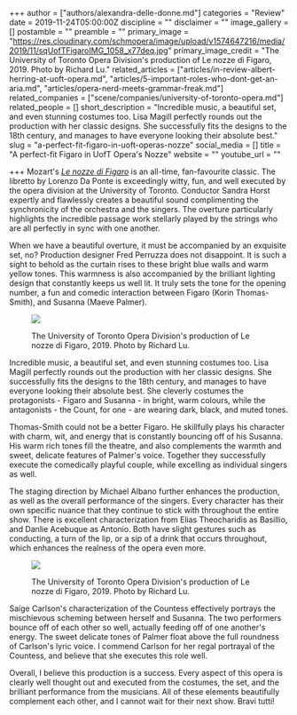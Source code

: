+++
author = ["authors/alexandra-delle-donne.md"]
categories = "Review"
date = 2019-11-24T05:00:00Z
discipline = ""
disclaimer = ""
image_gallery = []
postamble = ""
preamble = ""
primary_image = "https://res.cloudinary.com/schmopera/image/upload/v1574647216/media/2019/11/sqUofTFigaroIMG_1058_x77deq.jpg"
primary_image_credit = "The University of Toronto Opera Division's production of Le nozze di Figaro, 2019. Photo by Richard Lu."
related_articles = ["articles/in-review-albert-herring-at-uoft-opera.md", "articles/5-important-roles-who-dont-get-an-aria.md", "articles/opera-nerd-meets-grammar-freak.md"]
related_companies = ["scene/companies/university-of-toronto-opera.md"]
related_people = []
short_description = "Incredible music, a beautiful set, and even stunning costumes too. Lisa Magill perfectly rounds out the production with her classic designs. She successfully fits the designs to the 18th century, and manages to have everyone looking their absolute best."
slug = "a-perfect-fit-figaro-in-uoft-operas-nozze"
social_media = []
title = "A perfect-fit Figaro in UofT Opera's Nozze"
website = ""
youtube_url = ""

+++
Mozart's [_Le nozze di Figaro_](https://uoftopera.ca/productions/) is an all-time, fan-favourite classic. The libretto by Lorenzo Da Ponte is exceedingly witty, fun, and well executed by the opera division at the University of Toronto. Conductor Sandra Horst expertly and flawlessly creates a beautiful sound complimenting the synchronicity of the orchestra and the singers. The overture particularly highlights the incredible passage work stellarly played by the strings who are all perfectly in sync with one another.

When we have a beautiful overture, it must be accompanied by an exquisite set, no? Production designer Fred Perruzza does not disappoint. It is such a sight to behold as the curtain rises to these bright blue walls and warm yellow tones. This warmness is also accompanied by the brilliant lighting design that constantly keeps us well lit. It truly sets the tone for the opening number, a fun and comedic interaction between Figaro (Korin Thomas-Smith), and Susanna (Maeve Palmer).

<figure data-type="image">

![](https://res.cloudinary.com/schmopera/image/upload/v1574534985/media/2019/11/UofTFigaroIMG_1061_zhehrl.jpg)

<figcaption>The University of Toronto Opera Division's production of Le nozze di Figaro, 2019. Photo by Richard Lu.</figcaption>  
</figure>

Incredible music, a beautiful set, and even stunning costumes too. Lisa Magill perfectly rounds out the production with her classic designs. She successfully fits the designs to the 18th century, and manages to have everyone looking their absolute best. She cleverly costumes the protagonists - Figaro and Susanna - in bright, warm colours, while the antagonists - the Count, for one - are wearing dark, black, and muted tones.

Thomas-Smith could not be a better Figaro. He skillfully plays his character with charm, wit, and energy that is constantly bouncing off of his Susanna. His warm rich tones fill the theatre, and also complements the warmth and sweet, delicate features of Palmer's voice. Together they successfully execute the comedically playful couple, while excelling as individual singers as well.

The staging direction by Michael Albano further enhances the production, as well as the overall performance of the singers. Every character has their own specific nuance that they continue to stick with throughout the entire show. There is excellent characterization from Elias Theocharidis as Basillio, and Danlie Acebuque as Antonio. Both have slight gestures such as conducting, a turn of the lip, or a sip of a drink that occurs throughout, which enhances the realness of the opera even more.

<figure data-type="image">

![](https://res.cloudinary.com/schmopera/image/upload/v1574534996/media/2019/11/UofTIMG_1062_yhgirk.jpg)

<figcaption>The University of Toronto Opera Division's production of Le nozze di Figaro, 2019. Photo by Richard Lu.</figcaption>  
</figure>

Saige Carlson's characterization of the Countess effectively portrays the mischievous scheming between herself and Susanna. The two performers bounce off of each other so well, actually feeding off of one another's energy. The sweet delicate tones of Palmer float above the full roundness of Carlson's lyric voice. I commend Carlson for her regal portrayal of the Countess, and believe that she executes this role well.

Overall, I believe this production is a success. Every aspect of this opera is clearly well thought out and executed from the costumes, the set, and the brilliant performance from the musicians. All of these elements beautifully complement each other, and I cannot wait for their next show. Bravi tutti!